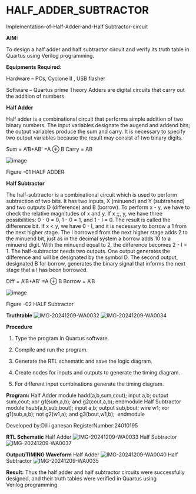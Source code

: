 # HALF_ADDER_SUBTRACTOR

Implementation-of-Half-Adder-and-Half Subtractor-circuit

**AIM:**

To design a half adder and half subtractor circuit and verify its truth table in Quartus using Verilog programming.

**Equipments Required:**

Hardware – PCs, Cyclone II , USB flasher 

Software – Quartus prime Theory Adders are digital circuits that carry out the addition of numbers.

**Half Adder**

Half adder is a combinational circuit that performs simple addition of two binary numbers. The input variables designate the augend and addend bits; the output variables produce the sum and carry. It is necessary to specify two output variables because the result may consist of two binary digits.

Sum = A’B+AB’ =A ⊕ B Carry = AB

![image](https://github.com/naavaneetha/HALF_ADDER_SUBTRACTOR/assets/154305477/bd4a0b2c-cdbc-4184-ab08-81578f121e1f)

Figure -01 HALF ADDER

**Half Subtractor**

The half-subtractor is a combinational circuit which is used to perform subtraction of two bits. It has two inputs, X (minuend) and Y (subtrahend) and two outputs D (difference) and B (borrow). To perform x - y, we have to check the relative magnitudes of x and y. If x ;;, y, we have three possibilities: 0 - 0 = 0, 1 - 0 = 1, and 1 - I = 0. The result is called the difference bit. If x < y, we have 0 - I, and it is necessary to borrow a 1 from the next higher stage. The I borrowed from the next higher stage adds 2 to the minuend bit, just as in the decimal system a borrow adds 10 to a minuend digit. With the minuend equal to 2, the difference becomes 2 - I = 1. The half-subtractor needs two outputs. One output generates the difference and will be designated by the symbol D. The second output, designated B for borrow, generates the binary signal that informs the next stage that a I has been borrowed. 

Diff = A’B+AB’ =A ⊕ B
Borrow = A’B

 ![image](https://github.com/naavaneetha/HALF_ADDER_SUBTRACTOR/assets/154305477/d76b099c-513f-4e7c-843a-e2fd028a531a)

Figure -02 HALF Subtractor

**Truthtable**
![IMG-20241209-WA0032](https://github.com/user-attachments/assets/9afca601-8f6d-470d-9a53-a433b3d8785a)
![IMG-20241209-WA0034](https://github.com/user-attachments/assets/ed5ce987-5e0b-448d-9819-b5cd1884cda6)

**Procedure**

1.	Type the program in Quartus software.

2.	Compile and run the program.

3.	Generate the RTL schematic and save the logic diagram.

4.	Create nodes for inputs and outputs to generate the timing diagram.

5.	For different input combinations generate the timing diagram.


**Program:**
Half Adder module hadd(a,b,sum,cout); 
input a,b; output sum,cout; 
xor g1(sum,a,b); and g2(cout,a,b); 
endmodule
Half Subtractor module hsub(a,b,sub,bout); 
input a,b; output sub,bout; wire w1; 
xor g1(sub,a,b); not g2(w1,a); and g3(bout,w1,b); 
endmodule

Developed by:Dilli ganesan 
RegisterNumber:24010195

**RTL Schematic**
Half Adder
![IMG-20241209-WA0033](https://github.com/user-attachments/assets/62dfc645-7ba8-40ca-b666-434473cec57e)
Half Subtractor
![IMG-20241209-WA0037](https://github.com/user-attachments/assets/dc386fdf-cc3e-4355-b5cd-263944546cad)

**Output/TIMING Waveform**
Half Adder
![IMG-20241209-WA0040](https://github.com/user-attachments/assets/11a0a7f5-35fc-4341-a172-b429e98133ce)
Half Subtractor
![IMG-20241209-WA0035](https://github.com/user-attachments/assets/39ce4fb0-157d-4ca1-8121-e293e1cfb7c2)

**Result:**
 Thus the half adder and half subtractor circuits were successfully designed, and
their truth tables were verified in Quartus using Verilog programming.
